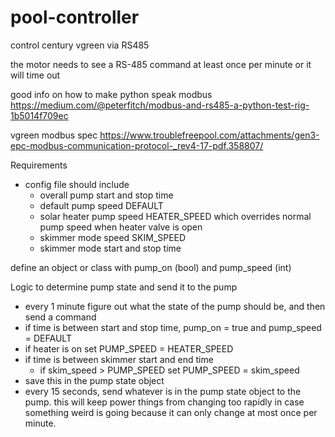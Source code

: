 # pool-controller

control century vgreen via RS485

the motor needs to see a RS-485 command at least once per minute or it will time out

good info on how to make python speak modbus
https://medium.com/@peterfitch/modbus-and-rs485-a-python-test-rig-1b5014f709ec

vgreen modbus spec
https://www.troublefreepool.com/attachments/gen3-epc-modbus-communication-protocol-_rev4-17-pdf.358807/



Requirements
- config file should include
  - overall pump start and stop time
  - default pump speed DEFAULT
  - solar heater pump speed HEATER_SPEED which overrides normal pump speed when heater valve is open
  - skimmer mode speed SKIM_SPEED
  - skimmer mode start and stop time

  
define an object or class with pump_on (bool) and pump_speed (int)

Logic to determine pump state and send it to the pump
- every 1 minute figure out what the state of the pump should be, and then send a command
- if time is between start and stop time, pump_on = true and pump_speed = DEFAULT
- if heater is on set PUMP_SPEED = HEATER_SPEED
- if time is between skimmer start and end time
  - if skim_speed > PUMP_SPEED set PUMP_SPEED = skim_speed
- save this in the pump state object
- every 15 seconds, send whatever is in the pump state object to the pump. this will keep power things from changing too rapidly in case something weird is going because it can only change at most once per minute.

